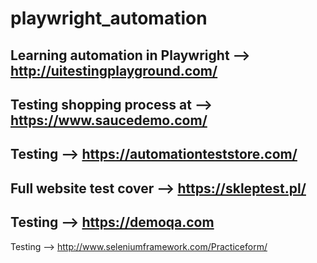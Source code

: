 # playwright_automation
Learning automation in Playwright --> http://uitestingplayground.com/
----------
Testing shopping process at --> https://www.saucedemo.com/
---------------
Testing  --> https://automationteststore.com/
----------
Full website test cover --> https://skleptest.pl/
----------
Testing --> https://demoqa.com
--------------------
Testing --> http://www.seleniumframework.com/Practiceform/
